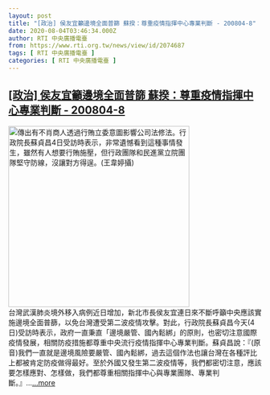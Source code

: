 ```yaml
---
layout: post
title: "[政治] 侯友宜籲邊境全面普篩 蘇揆：尊重疫情指揮中心專業判斷 - 200804-8"
date: 2020-08-04T03:46:34.000Z
author: RTI 中央廣播電臺
from: https://www.rti.org.tw/news/view/id/2074687
tags: [ RTI 中央廣播電臺 ]
categories: [ RTI 中央廣播電臺 ]
---
```

<!--1596512794000-->
[[政治] 侯友宜籲邊境全面普篩 蘇揆：尊重疫情指揮中心專業判斷 - 200804-8](https://www.rti.org.tw/news/view/id/2074687)
------

<div>
<img src="https://static.rti.org.tw/assets/thumbnails/2020/08/04/d54809a1d440685473021729c78b7486.jpg" width="360" alt="傳出有不肖商人透過行賄立委意圖影響公司法修法。行政院長蘇貞昌4日受訪時表示，非常遺憾看到這種事情發生，雖然有人想要行賄施壓，但行政團隊和民進黨立院團隊堅守防線，沒讓對方得逞。(王韋婷攝)" title="傳出有不肖商人透過行賄立委意圖影響公司法修法。行政院長蘇貞昌4日受訪時表示，非常遺憾看到這種事情發生，雖然有人想要行賄施壓，但行政團隊和民進黨立院團隊堅守防線，沒讓對方得逞。(王韋婷攝)"><br>台灣武漢肺炎境外移入病例近日增加，新北市長侯友宜連日來不斷呼籲中央應該實施邊境全面普篩，以免台灣遭受第二波疫情攻擊。對此，行政院長蘇貞昌今天(4日)受訪時表示，政府一直秉直「邊境嚴管、國內鬆綁」的原則，也密切注意國際疫情發展，相關防疫措施都尊重中央流行疫情指揮中心專業判斷。蘇貞昌說：『(原音)我們一直就是邊境風險要嚴管、國內鬆綁，過去這個作法也讓台灣在各種評比上都被肯定防疫做得最好。至於外國又發生第二波疫情等，我們都密切注意，應該要怎樣應對、怎樣做，我們都尊重相關指揮中心與專業團隊、專業判斷。』...<a target="_blank" href="https://www.rti.org.tw/news/view/id/2074687">...more</a>
</div>
